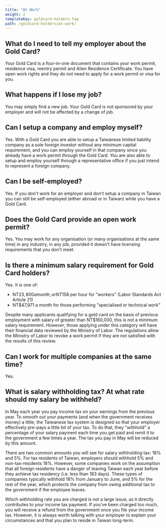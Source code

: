 ```yaml
---
title: "At Work"
weight: 2
templateKey: goldcard-holders-faq
path: /goldcard-holders/at-work/
---
```


<!--- (c) Tom Fifield, licensed under a
Creative Commons Attribution-NonCommercial-ShareAlike 4.0 International License. -->

## What do I need to tell my employer about the Gold Card?

Your Gold Card is a four-in-one document that contains your work permit, residence visa, reentry
permit and Alien Residence Certificate. You have open work rights and they do not need to apply
for a work permit or visa for you.

## What happens if I lose my job?

You may simply find a new job. Your Gold Card is not sponsored by your employer and will not be
affected by a change of job.

## Can I setup a company and employ myself?

Yes. With a Gold Card you are able to setup a Taiwanese limited liability company as a sole foreign investor
without any minimum capital requirement, and you can employ yourself in that company since you already have a
work permit through the Gold Card. You are also able to setup and employ yourself through a representative office
if you just intend to represent a foreign company.

## Can I be self-employed?

Yes. If you don't work for an employer and don't setup a company in Taiwan you can still be self-employed (either abroad or in Taiwan) while you have a Gold Card.

## Does the Gold Card provide an open work permit?

Yes. You may work for any organisation (or many organisations at the same time) in any industry,
in any job, provided it doesn't have licensing requirements that you don't meet.

## Is there a minimum salary requirement for Gold Card holders?

Yes. It is one of:

- NT$23,800 a month, or NT$158 per hour for "workers" (Labor Standards Act Article 21)
- NT\$47,971 a month for those performing "specialised or technical work"

Despite many applicants qualifying for a gold card on the basis of previous employment with salary
of greater than NT\$160,000, this is not a minimum salary requirement. _However_, those applying
under this category will have their financial data reviewed by the Ministry of Labor. The
regulations allow the Ministry of Labor to revoke a work permit if they are not satisfied with
the results of this review.

## Can I work for multiple companies at the same time?

Yes.

## What is salary withholding tax? At what rate should my salary be withheld?

In May each year you pay income tax on your earnings from the previous year. To smooth out your
payments (and when the government receives money) a little, the Taiwanese tax system is designed
so that your employer effectively pre-pays a little bit of your tax. To do that, they
"withhold" a percentage of your salary payment each time you get paid and remit it to
the government a few times a year. The tax you pay in May will be reduced by this amount.

There are two common amounts you will see for salary withholding tax: 18% and 5%. For
tax residents of Taiwan, employers should withhold 5% and non-tax-residents 18%.
However, some companies work on the assumption that all foreign residents have a danger of
leaving Taiwan each year before they achieve tax residency (i.e. less than 183 days).
These types of companies typically withhold 18% from January to June, and 5% for the rest of
the year, which protects the company from owing additional tax to the government if the
employee leaves.

Which withholding rate you are charged is not a large issue, as it directly contributes to your
income tax payment. If you've been charged too much, you will receive a refund from the
government once you file your income tax. However, it is always worth talking with your
employer to explain your circumstances and that you plan to reside in Taiwan long-term.
